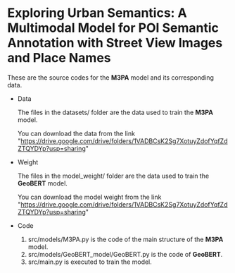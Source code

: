 # Exploring Urban Semantics: A Multimodal Model for POI Semantic Annotation with Street View Images and Place Names

These are the source codes for the **M3PA** model and its corresponding data.

- Data
  
  The files in the datasets/ folder are the data used to train the **M3PA** model.
  
  You can download the data from the link "https://drive.google.com/drive/folders/1VADBCsK2Sg7XotuyZdofYqfZdZTQYDYp?usp=sharing"
  
- Weight

  The files in the model_weight/ folder are the data used to train the **GeoBERT** model.

  You can download the model weight from the link "https://drive.google.com/drive/folders/1VADBCsK2Sg7XotuyZdofYqfZdZTQYDYp?usp=sharing"

- Code

  1. src/models/M3PA.py is the code of the main structure of the **M3PA** model.
  2. src/models/GeoBERT_model/GeoBERT.py is the code of **GeoBERT**.
  3. src/main.py is executed to train the model.

  

